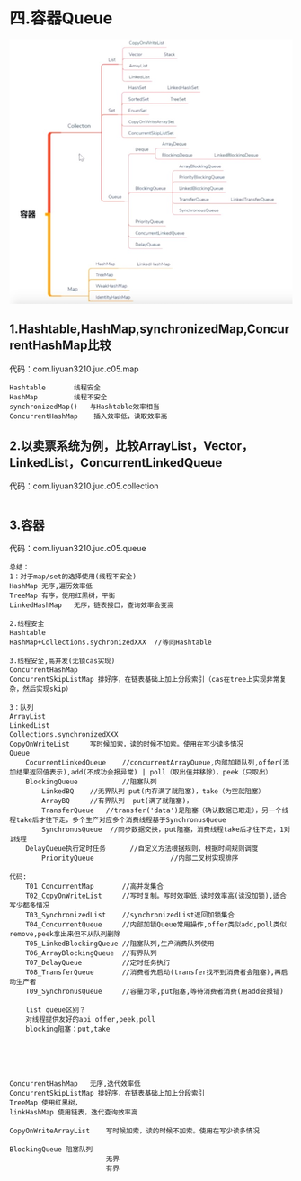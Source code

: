# 四.容器Queue

![](img/collection-map.jpeg)

## 1.Hashtable,HashMap,synchronizedMap,ConcurrentHashMap比较

代码：com.liyuan3210.juc.c05.map

```
Hashtable		线程安全
HashMap			线程不安全
synchronizedMap()	与Hashtable效率相当
ConcurrentHashMap	 插入效率低，读取效率高
```

## 2.以卖票系统为例，比较ArrayList，Vector，LinkedList，ConcurrentLinkedQueue

代码：com.liyuan3210.juc.c05.collection

```

```

## 3.容器

代码：com.liyuan3210.juc.c05.queue

```
总结：
1：对于map/set的选择使用(线程不安全)
HashMap	无序,遍历效率低
TreeMap	有序，使用红黑树，平衡
LinkedHashMap	无序，链表接口，查询效率会变高

2.线程安全
Hashtable
HashMap+Collections.sychronizedXXX	//等同Hashtable

3.线程安全,高并发(无锁cas实现)
ConcurrentHashMap
ConcurrentSkipListMap 排好序，在链表基础上加上分段索引（cas在tree上实现非常复杂，然后实现skip）

3：队列
ArrayList
LinkedList
Collections.synchronizedXXX
CopyOnWriteList		写时候加索，读的时候不加索。使用在写少读多情况
Queue
	CocurrentLinkedQueue 	//concurrentArrayQueue,内部加锁队列,offer(添加结果返回值表示),add(不成功会报异常) | poll（取出值并移除），peek（只取出）
	BlockingQueue			//阻塞队列
		LinkedBQ	//无界队列 put(内存满了就阻塞)，take（为空就阻塞）
		ArrayBQ		//有界队列	put(满了就阻塞)，
		TransferQueue	//transfer('data')是阻塞（确认数据已取走），另一个线程take后才往下走，多个生产对应多个消费线程基于SynchronusQueue
		SynchronusQueue	 //同步数据交换，put阻塞，消费线程take后才往下走，1对1线程
	DelayQueue执行定时任务	  //自定义方法根据规则，根据时间规则调度
		PriorityQueue 					//内部二叉树实现排序
		
代码:
	T01_ConcurrentMap		//高并发集合
	T02_CopyOnWriteList		//写时复制。写时效率低,读时效率高(读没加锁),适合写少都多情况
	T03_SynchronizedList	//synchronizedList返回加锁集合
	T04_ConcurrentQueue		//内部加锁Queue常用操作,offer类似add,poll类似remove,peek拿出来但不从队列删除
	T05_LinkedBlockingQueue //阻塞队列,生产消费队列使用
	T06_ArrayBlockingQueue  //有界队列
	T07_DelayQueue			//定时任务执行
	T08_TransferQueue		//消费者先启动(transfer找不到消费者会阻塞),再启动生产者
	T09_SynchronusQueue		//容量为零,put阻塞,等待消费者消费(用add会报错)
	
	list queue区别？
	对线程提供友好的api offer,peek,poll
	blocking阻塞：put,take





ConcurrentHashMap	无序,迭代效率低
ConcurrentSkipListMap 排好序，在链表基础上加上分段索引
TreeMap	使用红黑树，
linkHashMap	使用链表，迭代查询效率高

CopyOnWriteArrayList	写时候加索，读的时候不加索。使用在写少读多情况

BlockingQueue 阻塞队列
						无界
						有界

```

## 